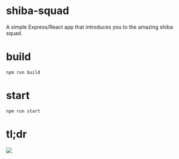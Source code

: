 # shiba-squad
A simple Express/React app that introduces you to the amazing shiba squad.

# build

`npm run build`

# start

`npm run start`

# tl;dr

![](https://media1.giphy.com/media/D6InoH7TLxMsM/giphy.gif?cid=e1bb72ff5a2423fa48774e4e419fef91)